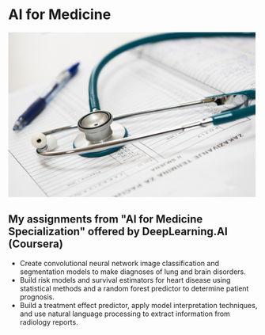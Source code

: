 # AI for Medicine

<img src="project_AIMedicine.jpg" alt="isolated" width="500"/>

## My assignments from "AI for Medicine Specialization" offered by DeepLearning.AI (Coursera)

- Create convolutional neural network image classification and segmentation models to make diagnoses of lung and brain disorders. 
- Build risk models and survival estimators for heart disease using statistical methods and a random forest predictor to determine patient prognosis. 
- Build a treatment effect predictor, apply model interpretation techniques, and use natural language processing to extract information from radiology reports.
